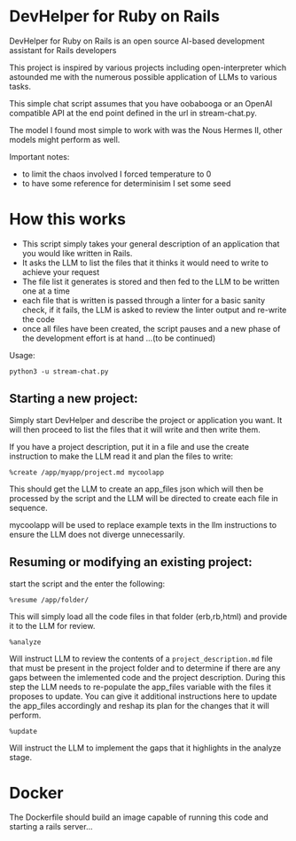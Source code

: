 # DevHelper for Ruby on Rails

DevHelper for Ruby on Rails is an open source AI-based development assistant for Rails developers

This project is inspired by various projects including open-interpreter which astounded me with the numerous possible application of LLMs to various tasks.

This simple chat script assumes that you have oobabooga or an OpenAI compatible API at the end point defined in the url in stream-chat.py.

The model I found most simple to work with was the Nous Hermes II, other models might perform as well.

Important notes:

- to limit the chaos involved I forced temperature to 0
- to have some reference for determinisim I set some seed

# How this works

- This script simply takes your general description of an application that you would like written in Rails.
- It asks the LLM to list the files that it thinks it would need to write to achieve your request
- The file list it generates is stored and then fed to the LLM to be written one at a time
- each file that is written is passed through a linter for a basic sanity check, if it fails, the LLM is asked to review the linter output and re-write the code
- once all files have been created, the script pauses and a new phase of the development effort is at hand
  ...(to be continued)

Usage:

```
python3 -u stream-chat.py
```

## Starting a new project:

Simply start DevHelper and describe the project or application you want. It will then proceed to list the files that it will write and then write them.

If you have a project description, put it in a file and use the create instruction to make the LLM read it and plan the files to write:

```
%create /app/myapp/project.md mycoolapp
```

This should get the LLM to create an app_files json which will then be processed by the script and the LLM will be directed to create each file in sequence.

mycoolapp will be used to replace example texts in the llm instructions to ensure the LLM does not diverge unnecessarily.

## Resuming or modifying an existing project:

start the script and the enter the following:

```
%resume /app/folder/
```

This will simply load all the code files in that folder (erb,rb,html) and provide it to the LLM for review.

```
%analyze
```

Will instruct LLM to review the contents of a `project_description.md` file that must be present in the project folder and to determine if there are any gaps between the imlemented code and the project description. During this step the LLM needs to re-populate the app_files variable with the files it proposes to update. You can give it additional instructions here to update the app_files accordingly and reshap its plan for the changes that it will perform.

```
%update
```

Will instruct the LLM to implement the gaps that it highlights in the analyze stage.

# Docker

The Dockerfile should build an image capable of running this code and starting a rails server...
